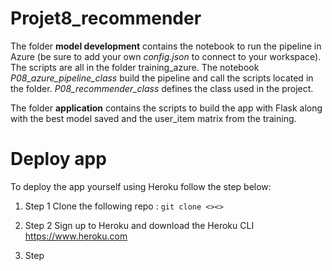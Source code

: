 # Projet8_recommender
The folder **model development** contains the notebook to run the pipeline in Azure (be sure to add your own *config.json* to connect to your workspace). The scripts are all in the folder training_azure. The notebook *P08_azure_pipeline_class* build the pipeline and call the scripts located in the folder. *P08_recommender_class* defines the class used in the project. 
  
The folder **application** contains the scripts to build the app with Flask along with the best model saved and the user_item matrix from the training.  

# Deploy app
To deploy the app yourself using Heroku follow the step below:  
1. Step 1
Clone the following repo :
`git clone <><>`  
  
 2. Step 2
 Sign up to Heroku and download the Heroku CLI <https://www.heroku.com>
 
 3. Step
  
